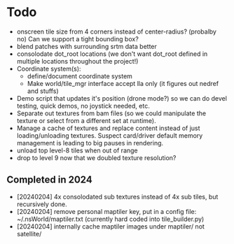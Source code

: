 # Todo

* onscreen tile size from 4 corners instead of center-radius? (probalby no)  Can
  we support a tight bounding box?
* blend patches with surrounding srtm data better
* consolodate dot_root locations (we don't want dot_root defined in multiple locations throughout the project!)
* Coordinate system(s):
  * define/document coordinate system
  * Make world/tile_mgr interface accept lla only (it figures out nedref and
    stuffs)
* Demo script that updates it's position (drone mode?) so we can do devel
  testing, quick demos, no joystick needed, etc.
* Separate out textures from bam files (so we could manipulate the texture or
  select from a different set at runtime).
* Manage a cache of textures and replace content instead of just
  loading/unloading textures.  Suspect card/driver default memory management is
  leading to big pauses in rendering.
* unload top level-8 tiles when out of range
* drop to level 9 now that we doubled texture resolution?

## Completed in 2024

* [20240204] 4x consolodated sub textures instead of 4x sub tiles, but recursively done.
* [20240204] remove personal maptiler key, put in a config file:
  ~/.nsWorld/maptiler.txt (currently hard coded into tile_builder.py)
* [20240204] internally cache maptiler images under maptiler/ not satellite/
